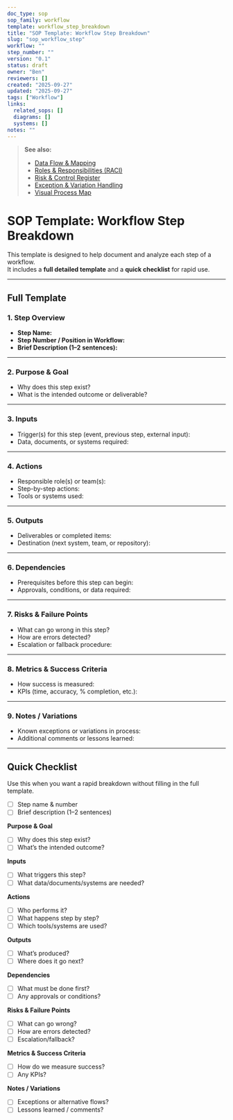 ```yaml
---
doc_type: sop
sop_family: workflow
template: workflow_step_breakdown
title: "SOP Template: Workflow Step Breakdown"
slug: "sop_workflow_step"
workflow: ""
step_number: ""
version: "0.1"
status: draft
owner: "Ben"
reviewers: []
created: "2025-09-27"
updated: "2025-09-27"
tags: ["Workflow"]
links:
  related_sops: []
  diagrams: []
  systems: []
notes: ""
---
```


> **See also:**  
> - [Data Flow & Mapping](../../workflow/templates/sop_data_flow_mapping.md)  
> - [Roles & Responsibilities (RACI)](../../workflow/templates/sop_roles_responsibility.md)  
> - [Risk & Control Register](../../workflow/templates/sop_risk_control.md)  
> - [Exception & Variation Handling](../../workflow/templates/sop_exceptions.md)  
> - [Visual Process Map](../../workflow/templates/sop_visual_map.md)


# SOP Template: Workflow Step Breakdown

This template is designed to help document and analyze each step of a workflow.  
It includes a **full detailed template** and a **quick checklist** for rapid use.

---

## Full Template

### 1. Step Overview
- **Step Name:**  
- **Step Number / Position in Workflow:**  
- **Brief Description (1–2 sentences):**  

---

### 2. Purpose & Goal
- Why does this step exist?  
- What is the intended outcome or deliverable?  

---

### 3. Inputs
- Trigger(s) for this step (event, previous step, external input):  
- Data, documents, or systems required:  

---

### 4. Actions
- Responsible role(s) or team(s):  
- Step-by-step actions:  
- Tools or systems used:  

---

### 5. Outputs
- Deliverables or completed items:  
- Destination (next system, team, or repository):  

---

### 6. Dependencies
- Prerequisites before this step can begin:  
- Approvals, conditions, or data required:  

---

### 7. Risks & Failure Points
- What can go wrong in this step?  
- How are errors detected?  
- Escalation or fallback procedure:  

---

### 8. Metrics & Success Criteria
- How success is measured:  
- KPIs (time, accuracy, % completion, etc.):  

---

### 9. Notes / Variations
- Known exceptions or variations in process:  
- Additional comments or lessons learned:  

---

## Quick Checklist

Use this when you want a rapid breakdown without filling in the full template.

- [ ] Step name & number  
- [ ] Brief description (1–2 sentences)  

**Purpose & Goal**  
- [ ] Why does this step exist?  
- [ ] What’s the intended outcome?  

**Inputs**  
- [ ] What triggers this step?  
- [ ] What data/documents/systems are needed?  

**Actions**  
- [ ] Who performs it?  
- [ ] What happens step by step?  
- [ ] Which tools/systems are used?  

**Outputs**  
- [ ] What’s produced?  
- [ ] Where does it go next?  

**Dependencies**  
- [ ] What must be done first?  
- [ ] Any approvals or conditions?  

**Risks & Failure Points**  
- [ ] What can go wrong?  
- [ ] How are errors detected?  
- [ ] Escalation/fallback?  

**Metrics & Success Criteria**  
- [ ] How do we measure success?  
- [ ] Any KPIs?  

**Notes / Variations**  
- [ ] Exceptions or alternative flows?  
- [ ] Lessons learned / comments?  
